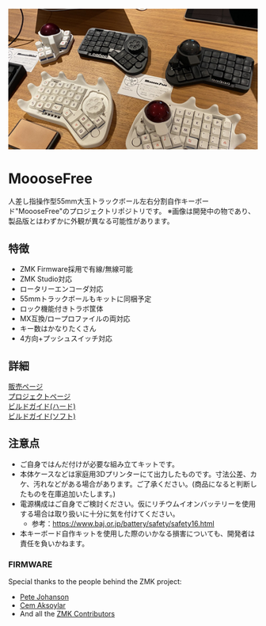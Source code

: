 ![](./Readme_image/MoooseFree.jpg)
<br>

# MoooseFree
人差し指操作型55mm大玉トラックボール左右分割自作キーボード"MoooseFree"のプロジェクトリポジトリです。
※画像は開発中の物であり、製品版とはわずかに外観が異なる可能性があります。  

## 特徴
* ZMK Firmware採用で有線/無線可能  
* ZMK Studio対応  
* ロータリーエンコーダ対応  
* 55mmトラックボールもキットに同梱予定  
* ロック機能付きトラボ筐体  
* MX互換/ロープロファイルの両対応
* キー数はかなりたくさん
* 4方向+プッシュスイッチ対応

## 詳細
[販売ページ](https://ataruno.booth.pm/items/7044548)  
[プロジェクトページ](https://github.com/ataruno/MoooseFree/tree/main)  
[ビルドガイド(ハード)](https://github.com/ataruno/MoooseFree/blob/main/doc/build_guide_hard.md)  
[ビルドガイド(ソフト)](https://github.com/ataruno/MoooseFree/blob/main/doc/build_guide_soft.md)  

## 注意点
* ご自身ではんだ付けが必要な組み立てキットです。
* 本体ケースなどは家庭用3Dプリンターにて出力したものです。寸法公差、カケ、汚れなどがある場合があります。ご了承ください。(商品になると判断したものを在庫追加いたします。)
* 電源構成はご自身でご検討ください。仮にリチウムイオンバッテリーを使用する場合は取り扱いに十分に気を付けてください。  
  * 参考：https://www.baj.or.jp/battery/safety/safety16.html  
* 本キーボード自作キットを使用した際のいかなる損害についても、開発者は責任を負いかねます。

### FIRMWARE  
Special thanks to the people behind the ZMK project:  
- [Pete Johanson](https://github.com/petejohanson)  
- [Cem Aksoylar](https://github.com/caksoylar)  
- And all the [ZMK Contributors](https://github.com/zmkfirmware/zmk/graphs/contributors)  

